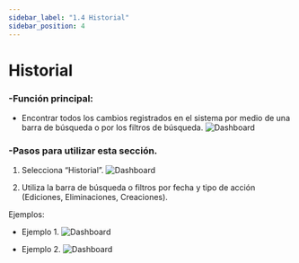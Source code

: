 ```yaml
---
sidebar_label: "1.4 Historial"
sidebar_position: 4
---
```


# Historial 

### -Función principal:

- Encontrar todos los cambios registrados en el sistema por medio de una barra de búsqueda o por los filtros de búsqueda.
![Dashboard](/img/img_solhub/exp.pro.1.4.historial/0.png)


### -Pasos para utilizar esta sección.
 
1. Selecciona “Historial”.
![Dashboard](/img/img_solhub/exp.pro.1.4.historial/1.png)

2. Utiliza la barra de búsqueda o filtros por fecha y tipo de acción (Ediciones, Eliminaciones, Creaciones).

Ejemplos:

- Ejemplo 1.
![Dashboard](/img/img_solhub/exp.pro.1.4.historial/2.png)

- Ejemplo 2. 
![Dashboard](/img/img_solhub/exp.pro.1.4.historial/3.png)